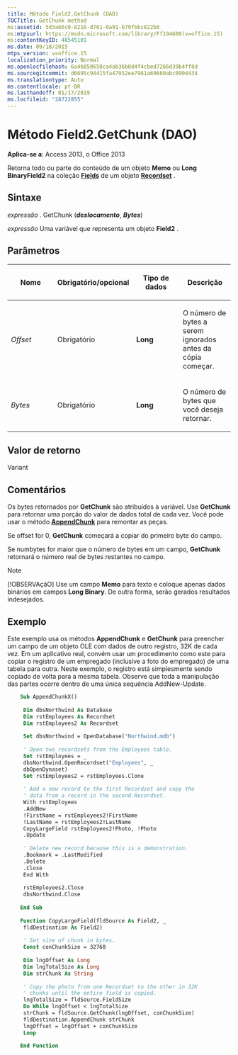 ```yaml
---
title: Método Field2.GetChunk (DAO)
TOCTitle: GetChunk method
ms:assetid: 5d3a66c0-8216-d701-0a91-b79fbbc822b8
ms:mtpsurl: https://msdn.microsoft.com/library/Ff194600(v=office.15)
ms:contentKeyID: 48545101
ms.date: 09/18/2015
mtps_version: v=office.15
localization_priority: Normal
ms.openlocfilehash: 6a4b850658ca4ab36b0d4f4cbed7266d39b4ff8d
ms.sourcegitcommit: d6695c94415fa47952ee7961a69660abc0904434
ms.translationtype: Auto
ms.contentlocale: pt-BR
ms.lasthandoff: 01/17/2019
ms.locfileid: "28722855"
---
```

# <a name="field2getchunk-method-dao"></a>Método Field2.GetChunk (DAO)

**Aplica-se a**: Access 2013, o Office 2013

Retorna todo ou parte do conteúdo de um objeto **Memo** ou **Long BinaryField2** na coleção **[Fields](fields-collection-dao.md)** de um objeto **[Recordset](recordset-object-dao.md)** .

## <a name="syntax"></a>Sintaxe

*expressão* . GetChunk (***deslocamento***, ***Bytes***)

*expressão* Uma variável que representa um objeto **Field2** .

## <a name="parameters"></a>Parâmetros

<table>
<colgroup>
<col style="width: 25%" />
<col style="width: 25%" />
<col style="width: 25%" />
<col style="width: 25%" />
</colgroup>
<thead>
<tr class="header">
<th><p>Nome</p></th>
<th><p>Obrigatório/opcional</p></th>
<th><p>Tipo de dados</p></th>
<th><p>Descrição</p></th>
</tr>
</thead>
<tbody>
<tr class="odd">
<td><p><em>Offset</em></p></td>
<td><p>Obrigatório</p></td>
<td><p><strong>Long</strong></p></td>
<td><p>O número de bytes a serem ignorados antes da cópia começar.</p></td>
</tr>
<tr class="even">
<td><p><em>Bytes</em></p></td>
<td><p>Obrigatório</p></td>
<td><p><strong>Long</strong></p></td>
<td><p>O número de bytes que você deseja retornar.</p></td>
</tr>
</tbody>
</table>


## <a name="return-value"></a>Valor de retorno

Variant

## <a name="remarks"></a>Comentários

Os bytes retornados por **GetChunk** são atribuídos à variável. Use **GetChunk** para retornar uma porção do valor de dados total de cada vez. Você pode usar o método **[AppendChunk](field-appendchunk-method-dao.md)** para remontar as peças.

Se offset for 0, **GetChunk** começará a copiar do primeiro byte do campo.

Se numbytes for maior que o número de bytes em um campo, **GetChunk** retornará o número real de bytes restantes no campo.

> [!NOTE]
> [!OBSERVAçãO] Use um campo **Memo** para texto e coloque apenas dados binários em campos **Long Binary**. De outra forma, serão gerados resultados indesejados.

## <a name="example"></a>Exemplo

Este exemplo usa os métodos **AppendChunk** e **GetChunk** para preencher um campo de um objeto OLE com dados de outro registro, 32K de cada vez. Em um aplicativo real, convém usar um procedimento como este para copiar o registro de um empregado (inclusive a foto do empregado) de uma tabela para outra. Neste exemplo, o registro está simplesmente sendo copiado de volta para a mesma tabela. Observe que toda a manipulação das partes ocorre dentro de uma única sequência AddNew-Update.

```vb
    Sub AppendChunkX() 
     
     Dim dbsNorthwind As Database 
     Dim rstEmployees As Recordset 
     Dim rstEmployees2 As Recordset 
     
     Set dbsNorthwind = OpenDatabase("Northwind.mdb") 
     
     ' Open two recordsets from the Employees table. 
     Set rstEmployees = _ 
     dbsNorthwind.OpenRecordset("Employees", _ 
     dbOpenDynaset) 
     Set rstEmployees2 = rstEmployees.Clone 
     
     ' Add a new record to the first Recordset and copy the 
     ' data from a record in the second Recordset. 
     With rstEmployees 
     .AddNew 
     !FirstName = rstEmployees2!FirstName 
     !LastName = rstEmployees2!LastName 
     CopyLargeField rstEmployees2!Photo, !Photo 
     .Update 
     
     ' Delete new record because this is a demonstration. 
     .Bookmark = .LastModified 
     .Delete 
     .Close 
     End With 
     
     rstEmployees2.Close 
     dbsNorthwind.Close 
     
    End Sub 
     
    Function CopyLargeField(fldSource As Field2, _ 
     fldDestination As Field2) 
     
     ' Set size of chunk in bytes. 
     Const conChunkSize = 32768 
     
     Dim lngOffset As Long 
     Dim lngTotalSize As Long 
     Dim strChunk As String 
     
     ' Copy the photo from one Recordset to the other in 32K 
     ' chunks until the entire field is copied. 
     lngTotalSize = fldSource.FieldSize 
     Do While lngOffset < lngTotalSize 
     strChunk = fldSource.GetChunk(lngOffset, conChunkSize) 
     fldDestination.AppendChunk strChunk 
     lngOffset = lngOffset + conChunkSize 
     Loop 
     
    End Function
```
